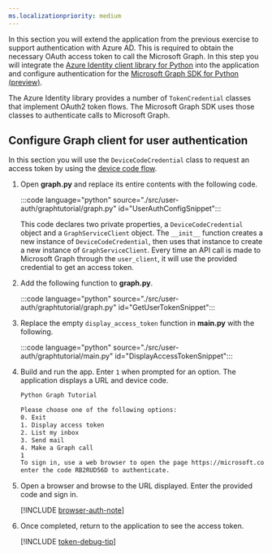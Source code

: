 ```yaml
---
ms.localizationpriority: medium
---
```


<!-- markdownlint-disable MD041 -->

In this section you will extend the application from the previous exercise to support authentication with Azure AD. This is required to obtain the necessary OAuth access token to call the Microsoft Graph. In this step you will integrate the [Azure Identity client library for Python](https://github.com/Azure/azure-sdk-for-python/tree/main/sdk/identity/azure-identity) into the application and configure authentication for the [Microsoft Graph SDK for Python (preview)](https://github.com/microsoftgraph/msgraph-sdk-python).

The Azure Identity library provides a number of `TokenCredential` classes that implement OAuth2 token flows. The Microsoft Graph SDK uses those classes to authenticate calls to Microsoft Graph.

## Configure Graph client for user authentication

In this section you will use the `DeviceCodeCredential` class to request an access token by using the [device code flow](/azure/active-directory/develop/v2-oauth2-device-code).

1. Open **graph.py** and replace its entire contents with the following code.

    :::code language="python" source="./src/user-auth/graphtutorial/graph.py" id="UserAuthConfigSnippet":::

    This code declares two private properties, a `DeviceCodeCredential` object and a `GraphServiceClient` object. The `__init__` function creates a new instance of `DeviceCodeCredential`, then uses that instance to create a new instance of `GraphServiceClient`. Every time an API call is made to Microsoft Graph through the `user_client`, it will use the provided credential to get an access token.

1. Add the following function to **graph.py**.

    :::code language="python" source="./src/user-auth/graphtutorial/graph.py" id="GetUserTokenSnippet":::

1. Replace the empty `display_access_token` function in **main.py** with the following.

    :::code language="python" source="./src/user-auth/graphtutorial/main.py" id="DisplayAccessTokenSnippet":::

1. Build and run the app. Enter `1` when prompted for an option. The application displays a URL and device code.

    ```bash
    Python Graph Tutorial

    Please choose one of the following options:
    0. Exit
    1. Display access token
    2. List my inbox
    3. Send mail
    4. Make a Graph call
    1
    To sign in, use a web browser to open the page https://microsoft.com/devicelogin and
    enter the code RB2RUD56D to authenticate.
    ```

1. Open a browser and browse to the URL displayed. Enter the provided code and sign in.

    [!INCLUDE [browser-auth-note](../shared/browser-auth-note.md)]

1. Once completed, return to the application to see the access token.

    [!INCLUDE [token-debug-tip](../shared/token-debug-tip.md)]
